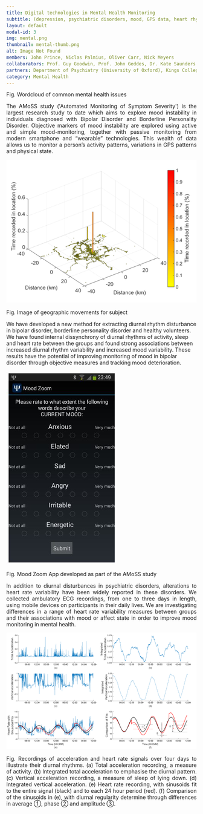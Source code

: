 ```yaml
---
title: Digital technologies in Mental Health Monitoring
subtitle: (depression, psychiatric disorders, mood, GPS data, heart rhythm changes)
layout: default
modal-id: 3
img: mental.png
thumbnail: mental-thumb.png
alt: Image Not Found
members: John Prince, Niclas Palmius, Oliver Carr, Nick Meyers
collaborators: Prof. Guy Goodwin, Prof. John Geddes, Dr. Kate Saunders (Department of Psychiatry, University of Oxford, UK)
partners: Department of Psychiatry (University of Oxford), Kings College London
category: Mental Health
---
```


Fig. Wordcloud of common mental health issues

<p align="justify">The AMoSS study ('Automated Monitoring of Symptom Severity') is the largest research study to date which aims to explore mood instability in individuals diagnosed with Bipolar Disorder and Borderline Personality Disorder. Objective markers of mood instability are explored using active and simple mood-monitoring, together with passive monitoring from modern smartphone and “wearable” technologies. This wealth of data allows us to monitor a person’s activity patterns, variations in GPS patterns and physical state. 

![Image Not Found](img/portfolio/gpsdata.png "Geographic movements")

Fig. Image of geographic movements for subject

We have developed a new method for extracting diurnal rhythm disturbance in bipolar disorder, borderline personality disorder and healthy volunteers. We have found internal dissynchrony of diurnal rhythms of activity, sleep and heart rate between the groups and found strong associations between increased diurnal rhythm variability and increased mood variability. These results have the potential of improving monitoring of mood in bipolar disorder through objective measures and tracking mood deterioration.</p>

![Image Not Found](img/portfolio/moodzoom.jpeg "Mood Zoom App")

Fig. Mood Zoom App developed as part of the AMoSS study

<p align="justify">In addition to diurnal disturbances in psychiatric disorders, alterations to heart rate variability have been widely reported in these disorders. We collected ambulatory ECG recordings, from one to three days in length, using mobile devices on participants in their daily lives. We are investigating differences in a range of heart rate variability measures between groups and their associations with mood or affect state in order to improve mood monitoring in mental health.</p>

![Image Not Found](img/portfolio/OliverImage.png "Heart rate changes during 4 days")

<p align="justify">Fig. Recordings of acceleration and heart rate signals over four days to illustrate their diurnal rhythms. (a) Total acceleration recording, a measure of activity. (b) Integrated total acceleration to emphasise the diurnal pattern. (c) Vertical acceleration recording, a measure of sleep of lying down. (d) Integrated vertical acceleration. (e) Heart rate recording, with sinusoids fit to the entire signal (black) and to each 24 hour period (red). (f) Comparison of the sinusoids in (e), with diurnal regularity determine through differences in average ①, phase ② and amplitude ③.</p>
